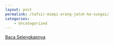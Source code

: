 ```yaml
---
layout: post
permalink: /tafsir-mimpi-orang-jatuh-ke-sungai/
categories:
    - Uncategorized
---
```


[Baca Selengkapnya](/04)